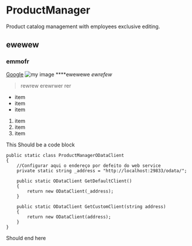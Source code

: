 # ProductManager
Product catalog management with employees exclusive editing.

## ewewew
### emmofr
[Google](http://www.google.com "Search Engine")
![my image]({{site.baseurl}}//sample_04.jpg)
****ewewewe
_ewrefew_
> rewrew
erewrwer
rer

- item
- item
- item

1. item
2. item
3. item

This Should be a code block

	public static class ProductManagerODataClient
	{
        //Configurar aqui o endereço por defeito do web service
        private static string _address = "http://localhost:29833/odata/";

        public static ODataClient GetDefaultClient()
        {
            return new ODataClient(_address);
        }

        public static ODataClient GetCustomClient(string address)
        {
            return new ODataClient(address);
        }
    }
  
Should end here